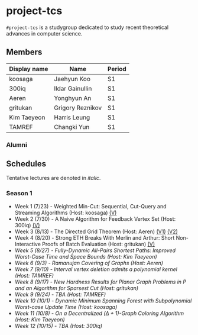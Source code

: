 # project-tcs

`#project-tcs` is a studygroup dedicated to study recent theoretical advances in computer science.

## Members

| Display name | Name             | Period |
| ------------ | ---------------- | ------ |
| koosaga      | Jaehyun Koo      | S1     |
| 300iq        | Ildar Gainullin  | S1     |
| Aeren        | Yonghyun An      | S1     |
| gritukan     | Grigory Reznikov | S1     |
| Kim Taeyeon  | Harris Leung     | S1     |
| TAMREF       | Changki Yun      | S1     |

### Alumni



## Schedules

Tentative lectures are denoted in *italic*.

### Season 1

* Week 1 (7/23) - Weighted Min-Cut: Sequential, Cut-Query and Streaming Algorithms (Host: koosaga) [(V)](https://youtu.be/3_l72RZSBzw)
* Week 2 (7/30) - A Naive Algorithm for Feedback Vertex Set (Host: 300iq) [(V)](https://youtu.be/Odpj7je2uOg)
* Week 3 (8/13) - The Directed Grid Theorem (Host: Aeren) [(V1)](https://youtu.be/M90V01miGG0) [(V2)](https://youtu.be/OMSJrpg-Kcc)
* Week 4 (8/20) - Strong ETH Breaks With Merlin and Arthur: Short Non-Interactive Proofs of Batch Evaluation (Host: gritukan) [(V)](https://youtu.be/fmyU6ikyhjs
  )
* *Week 5 (8/27) - Fully-Dynamic All-Pairs Shortest Paths: Improved Worst-Case Time and Space Bounds (Host: Kim Taeyeon)*
* *Week 6 (9/3) - Ramanujan Covering of Graphs (Host: Aeren)*
* *Week 7 (9/10) - Interval vertex deletion admits a polynomial kernel (Host: TAMREF)*
* *Week 8 (9/17) - New Hardness Results for Planar Graph Problems in P and an Algorithm for Sparsest Cut (Host: gritukan)*
* *Week 9 (9/24) - TBA (Host: TAMREF)*
* *Week 10 (10/1) - Dynamic Minimum Spanning Forest with Subpolynomial Worst-case Update Time (Host: koosaga)*
* *Week 11 (10/8) - On a Decentralized $(\Delta +1)$-Graph Coloring Algorithm (Host: Kim Taeyeon)*
* *Week 12 (10/15) - TBA (Host: 300iq)*

